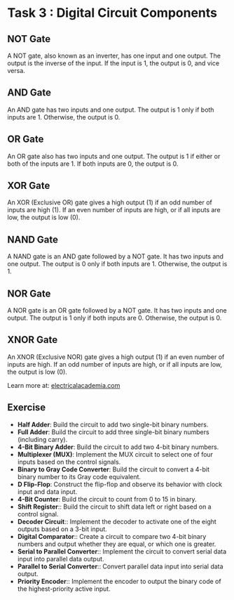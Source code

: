 # Task 3 : Digital Circuit Components

## NOT Gate
A NOT gate, also known as an inverter, has one input and one output. The output is the inverse of the input. If the input is 1, the output is 0, and vice versa.

## AND Gate
An AND gate has two inputs and one output. The output is 1 only if both inputs are 1. Otherwise, the output is 0.

## OR Gate
An OR gate also has two inputs and one output. The output is 1 if either or both of the inputs are 1. If both inputs are 0, the output is 0.

## XOR Gate
An XOR (Exclusive OR) gate gives a high output (1) if an odd number of inputs are high (1). If an even number of inputs are high, or if all inputs are low, the output is low (0).

## NAND Gate
A NAND gate is an AND gate followed by a NOT gate. It has two inputs and one output. The output is 0 only if both inputs are 1. Otherwise, the output is 1.

## NOR Gate
A NOR gate is an OR gate followed by a NOT gate. It has two inputs and one output. The output is 1 only if both inputs are 0. Otherwise, the output is 0.

## XNOR Gate
An XNOR (Exclusive NOR) gate gives a high output (1) if an even number of inputs are high. If an odd number of inputs are high, or if all inputs are low, the output is low (0).

Learn more at: [electricalacademia.com](https://electricalacademia.com/digital-circuits/basic-logic-gates-definition-truth-tables-examples/#)

## Exercise
- **Half Adder**: Build the circuit to add two single-bit binary numbers.
- **Full Adder**: Build the circuit to add three single-bit binary numbers (including carry).
- **4-Bit Binary Adder**: Build the circuit to add two 4-bit binary numbers.
- **Multiplexer (MUX)**: Implement the MUX circuit to select one of four inputs based on the control signals.
- **Binary to Gray Code Converter**: Build the circuit to convert a 4-bit binary number to its Gray code equivalent.
- **D Flip-Flop**: Construct the flip-flop and observe its behavior with clock input and data input.
- **4-Bit Counter**: Build the circuit to count from 0 to 15 in binary.
- **Shift Register**:: Build the circuit to shift data left or right based on a control signal.
- **Decoder Circuit**:: Implement the decoder to activate one of the eight outputs based on a 3-bit input.
- **Digital Comparator**:: Create a circuit to compare two 4-bit binary numbers and output whether they are equal, or which one is greater.
- **Serial to Parallel Converter**:: Implement the circuit to convert serial data input into parallel data output.
- **Parallel to Serial Converter**:: Convert parallel data input into serial data output.
- **Priority Encoder**:: Implement the encoder to output the binary code of the highest-priority active input.
